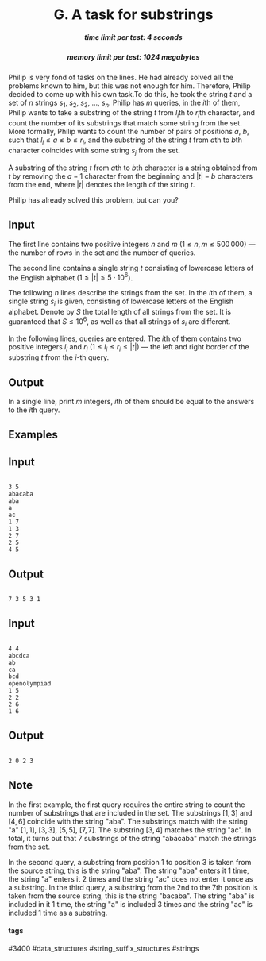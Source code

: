 <h1 style='text-align: center;'> G. A task for substrings</h1>

<h5 style='text-align: center;'>time limit per test: 4 seconds</h5>
<h5 style='text-align: center;'>memory limit per test: 1024 megabytes</h5>

 Philip is very fond of tasks on the lines. He had already solved all the problems known to him, but this was not enough for him. Therefore, Philip decided to come up with his own task.To do this, he took the string $t$ and a set of $n$ strings $s_1$, $s_2$, $s_3$, ..., $s_n$. Philip has $m$ queries, in the $i$th of them, Philip wants to take a substring of the string $t$ from $l_i$th to $r_i$th character, and count the number of its substrings that match some string from the set. More formally, Philip wants to count the number of pairs of positions $a$, $b$, such that $l_i \le a \le b \le r_i$, and the substring of the string $t$ from $a$th to $b$th character coincides with some string $s_j$ from the set.

A substring of the string $t$ from $a$th to $b$th character is a string obtained from $t$ by removing the $a - 1$ character from the beginning and $|t| - b$ characters from the end, where $|t|$ denotes the length of the string $t$.

Philip has already solved this problem, but can you? 

## Input

The first line contains two positive integers $n$ and $m$ ($1 \le n, m \le 500\,000$) — the number of rows in the set and the number of queries.

The second line contains a single string $t$ consisting of lowercase letters of the English alphabet ($1 \le |t| \le 5 \cdot 10^6$).

The following $n$ lines describe the strings from the set. In the $i$th of them, a single string $s_i$ is given, consisting of lowercase letters of the English alphabet. Denote by $S$ the total length of all strings from the set. It is guaranteed that $S \le 10^6$, as well as that all strings of $s_i$ are different.

In the following lines, queries are entered. The $i$th of them contains two positive integers $l_i$ and $r_i$ ($1 \le l_i \le r_i \le |t|$) — the left and right border of the substring $t$ from the $i$-th query. 

## Output

In a single line, print $m$ integers, $i$th of them should be equal to the answers to the $i$th query. 

## Examples

 

## Input


```

3 5
abacaba
aba
a
ac
1 7
1 3
2 7
2 5
4 5

```
## Output


```

7 3 5 3 1 

```
## Input


```

4 4
abcdca
ab
ca
bcd
openolympiad
1 5
2 2
2 6
1 6

```
## Output


```

2 0 2 3 

```
 ## Note

In the first example, the first query requires the entire string to count the number of substrings that are included in the set. The substrings $[1, 3]$ and $[4, 6]$ coincide with the string "aba". The substrings match with the string "a" $[1, 1]$, $[3, 3]$, $[5, 5]$, $[7, 7]$. The substring $[3, 4]$ matches the string "ac". In total, it turns out that 7 substrings of the string "abacaba" match the strings from the set.

In the second query, a substring from position 1 to position 3 is taken from the source string, this is the string "aba". The string "aba" enters it 1 time, the string "a" enters it 2 times and the string "ac" does not enter it once as a substring. In the third query, a substring from the 2nd to the 7th position is taken from the source string, this is the string "bacaba". The string "aba" is included in it 1 time, the string "a" is included 3 times and the string "ac" is included 1 time as a substring. 



#### tags 

#3400 #data_structures #string_suffix_structures #strings 